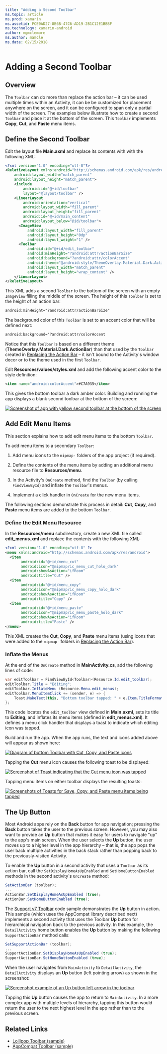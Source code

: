 ```yaml
---
title: "Adding a Second Toolbar"
ms.topic: article
ms.prod: xamarin
ms.assetid: FCE0AD27-8B6B-47C6-AD19-2B1C12E1BBBF
ms.technology: xamarin-android
author: mgmclemore
ms.author: mamcle
ms.date: 02/15/2018
---
```


# Adding a Second Toolbar

<a name="overview" />

## Overview 

The `Toolbar` can do more than replace the action bar &ndash; it can be 
used multiple times within an Activity, it can be be customized for 
placement anywhere on the screen, and it can be configured to span only 
a partial width of the screen. The examples below illustrate how to 
create a second `Toolbar` and place it at the bottom of the screen. 
This `Toolbar` implements **Copy**, **Cut**, and **Paste** menu items. 

<a name="define_second" />

## Define the Second Toolbar 

Edit the layout file **Main.axml** and replace its contents with
with the following XML:

```xml
<?xml version="1.0" encoding="utf-8"?>
<RelativeLayout xmlns:android="http://schemas.android.com/apk/res/android"
    android:layout_width="match_parent"
    android:layout_height="match_parent">
    <include
        android:id="@+id/toolbar"
        layout="@layout/toolbar" />
    <LinearLayout
        android:orientation="vertical"
        android:layout_width="fill_parent"
        android:layout_height="fill_parent"
        android:id="@+id/main_content"
        android:layout_below="@id/toolbar">
      <ImageView
          android:layout_width="fill_parent"
          android:layout_height="0dp"
          android:layout_weight="1" />
      <Toolbar
          android:id="@+id/edit_toolbar"
          android:minHeight="?android:attr/actionBarSize"
          android:background="?android:attr/colorAccent"
          android:theme="@android:style/ThemeOverlay.Material.Dark.ActionBar"
          android:layout_width="match_parent"
          android:layout_height="wrap_content" />
    </LinearLayout>
</RelativeLayout>
```

This XML adds a second `Toolbar` to the bottom of the screen with an 
empty `ImageView` filling the middle of the screen. The height of this 
`Toolbar` is set to the height of an action bar: 

```xml
android:minHeight="?android:attr/actionBarSize"
```

The background color of this `Toolbar` is set to an accent color that
will be defined next:

```xml
android:background="?android:attr/colorAccent
```

Notice that this `Toolbar` is based on a different theme
(**ThemeOverlay.Material.Dark.ActionBar**) than that used by the
`Toolbar` created in
[Replacing the Action Bar](~/android/user-interface/controls/tool-bar/replacing-the-action-bar.md)
&ndash; it isn't bound to the Activity's window decor or to the theme
used in the first `Toolbar`.

Edit **Resources/values/styles.xml** and add the following accent color 
to the style definition: 

```xml
<item name="android:colorAccent">#C7A935</item>
```

This gives the bottom toolbar a dark amber color. Building and running 
the app displays a blank second toolbar at the bottom of the screen: 

[![Screenshot of app with yellow second toolbar at the bottom of the screen](adding-a-second-toolbar-images/01-second-toolbar-sml.png)](adding-a-second-toolbar-images/01-second-toolbar.png)


<a name="second_menus" />
 
## Add Edit Menu Items 

This section explains how to add edit menu items to the bottom 
`Toolbar`. 

To add menu items to a secondary `Toolbar`: 

1.  Add menu icons to the `mipmap-` folders of the app 
    project (if required).

2.  Define the contents of the menu items by adding an additional 
    menu resource file to **Resources/menu**. 

3.  In the Activity's `OnCreate` method, find the `Toolbar` 
    (by calling `FindViewById`) and inflate the `Toolbar`'s menus.

4.  Implement a click handler in `OnCreate` for the new menu items. 

The following sections demonstrate this process in detail: **Cut**, 
**Copy**, and **Paste** menu items are added to the bottom `Toolbar`. 


<a name="second_resource" />

### Define the Edit Menu Resource

In the **Resources/menu**
subdirectory, create a new XML file called **edit_menus.xml** and replace
the contents with the following XML:

```xml
<?xml version="1.0" encoding="utf-8" ?>
<menu xmlns:android="http://schemas.android.com/apk/res/android">
  <item
       android:id="@+id/menu_cut"
       android:icon="@mipmap/ic_menu_cut_holo_dark"
       android:showAsAction="ifRoom"
       android:title="Cut" />
  <item
       android:id="@+id/menu_copy"
       android:icon="@mipmap/ic_menu_copy_holo_dark"
       android:showAsAction="ifRoom"
       android:title="Copy" />
  <item
       android:id="@+id/menu_paste"
       android:icon="@mipmap/ic_menu_paste_holo_dark"
       android:showAsAction="ifRoom"
       android:title="Paste" />
</menu>
```

This XML creates the **Cut**, **Copy**, and **Paste** menu items (using 
icons that were added to the `mipmap-` folders in 
[Replacing the Action Bar](~/android/user-interface/controls/tool-bar/replacing-the-action-bar.md)).


<a name="inflate_menus" />

### Inflate the Menus

At the end of the `OnCreate` method in **MainActivity.cs**, add the 
following lines of code: 

```csharp
var editToolbar = FindViewById<Toolbar>(Resource.Id.edit_toolbar);
editToolbar.Title = "Editing";
editToolbar.InflateMenu (Resource.Menu.edit_menus);
editToolbar.MenuItemClick += (sender, e) => {
    Toast.MakeText(this, "Bottom toolbar tapped: " + e.Item.TitleFormatted, ToastLength.Short).Show();
};
```

This code locates the `edit_toolbar` view defined in **Main.axml**, 
sets its title to **Editing**, and inflates its menu items (defined in 
**edit_menus.xml**). It defines a menu click handler that displays a 
toast to indicate which editing icon was tapped. 

Build and run the app. When the app runs, the text and icons added 
above will appear as shown here: 

[![Diagram of bottom Toolbar with Cut, Copy, and Paste icons](adding-a-second-toolbar-images/02-bottom-toolbar-sml.png)](adding-a-second-toolbar-images/02-bottom-toolbar.png)

Tapping the **Cut** menu icon causes the following toast to be 
displayed: 

[![Screenshot of Toast indicating that the Cut menu icon was tapped](adding-a-second-toolbar-images/03-bottom-tapped-sml.png)](adding-a-second-toolbar-images/03-bottom-tapped.png)

Tapping menu items on either toolbar displays the resulting toasts: 

[![Screenshots of Toasts for Save, Copy, and Paste menu items being tapped](adding-a-second-toolbar-images/04-menu-action-sml.png)](adding-a-second-toolbar-images/04-menu-action.png)


<a name="up_button" />

## The Up Button 

Most Android apps rely on the **Back** button for app navigation;
pressing the **Back** button takes the user to the previous screen.
However, you may also want to provide an **Up** button that makes it
easy for users to navigate "up" to the app's main screen. When the user
selects the **Up** button, the user moves up to a higher level in the
app hierarchy &ndash; that is, the app pops the user back multiple
activities in the back stack rather than popping back to the
previously-visited Activity. 

To enable the **Up** button in a second activity that uses a `Toolbar`
as its action bar, call the `SetDisplayHomeAsUpEnabled` and
`SetHomeButtonEnabled` methods in the second activity's `OnCreate`
method:

```csharp
SetActionBar (toolbar);
...
ActionBar.SetDisplayHomeAsUpEnabled (true);
ActionBar.SetHomeButtonEnabled (true);
```

The [Support v7 Toolbar](https://developer.xamarin.com/samples/monodroid/Supportv7/AppCompat/Toolbar/) 
code sample demonstrates the **Up** button in action. This sample 
(which uses the AppCompat library described next) implements a second 
activity that uses the Toolbar **Up** button for hierarchical 
navigation back to the previous activity. In this example, the 
`DetailActivity` home button enables the **Up** button by making the 
following `SupportActionBar` method calls: 

```csharp
SetSupportActionBar (toolbar);
...
SupportActionBar.SetDisplayHomeAsUpEnabled (true);
SupportActionBar.SetHomeButtonEnabled (true);
```

When the user navigates from `MainActivity` to `DetailActivity`,
the `DetailActivity` displays an **Up** button (left pointing arrow)
as shown in the screenshot:

[![Screenshot example of an Up button left arrow in the toolbar](adding-a-second-toolbar-images/05-up-button-sml.png)](adding-a-second-toolbar-images/05-up-button.png)

Tapping this **Up** button causes the app to return to `MainActivity`. 
In a more complex app with multiple levels of hierarchy, tapping this 
button would return the user to the next highest level in the app 
rather than to the previous screen. 



## Related Links

- [Lollipop Toolbar (sample)](https://developer.xamarin.com/samples/monodroid/android5.0/Toolbar/)
- [AppCompat Toolbar (sample)](https://developer.xamarin.com/samples/monodroid/Supportv7/AppCompat/Toolbar/)
